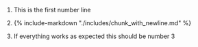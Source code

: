 1.  This is the first number line

1.  {%
       include-markdown "./includes/chunk_with_newline.md"
    %}

1.  If everything works as expected this should be number 3
